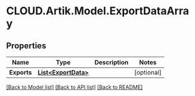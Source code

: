 # CLOUD.Artik.Model.ExportDataArray
## Properties

Name | Type | Description | Notes
------------ | ------------- | ------------- | -------------
**Exports** | [**List&lt;ExportData&gt;**](ExportData.md) |  | [optional] 

[[Back to Model list]](../README.md#documentation-for-models) [[Back to API list]](../README.md#documentation-for-api-endpoints) [[Back to README]](../README.md)

